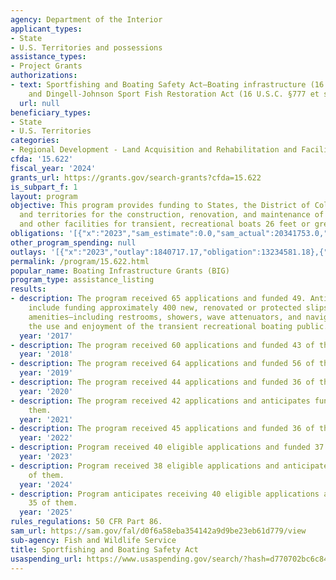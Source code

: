 ```yaml
---
agency: Department of the Interior
applicant_types:
- State
- U.S. Territories and possessions
assistance_types:
- Project Grants
authorizations:
- text: Sportfishing and Boating Safety Act—Boating infrastructure (16 U.S.C. §777g-1);
    and Dingell-Johnson Sport Fish Restoration Act (16 U.S.C. §777 et seq.).
  url: null
beneficiary_types:
- State
- U.S. Territories
categories:
- Regional Development - Land Acquisition and Rehabilitation and Facilities Construction
cfda: '15.622'
fiscal_year: '2024'
grants_url: https://grants.gov/search-grants?cfda=15.622
is_subpart_f: 1
layout: program
objective: This program provides funding to States, the District of Columbia, Commonwealths,
  and territories for the construction, renovation, and maintenance of docking, mooring,
  and other facilities for transient, recreational boats 26 feet or greater in length.
obligations: '[{"x":"2023","sam_estimate":0.0,"sam_actual":20341753.0,"usa_spending_actual":6535466.77},{"x":"2024","sam_estimate":0.0,"sam_actual":21811121.0,"usa_spending_actual":11567052.5},{"x":"2025","sam_estimate":0.0,"sam_actual":17999998.0,"usa_spending_actual":-250108.39}]'
other_program_spending: null
outlays: '[{"x":"2023","outlay":1840717.17,"obligation":13234581.18},{"x":"2024","outlay":19514.88,"obligation":16143622.05},{"x":"2025","outlay":0.0,"obligation":0.0}]'
permalink: /program/15.622.html
popular_name: Boating Infrastructure Grants (BIG)
program_type: assistance_listing
results:
- description: The program received 65 applications and funded 49. Anticipated accomplishments
    include funding approximately 400 new, renovated or protected slips, plus other
    amenities—including restrooms, showers, wave attenuators, and navigational aids—for
    the use and enjoyment of the transient recreational boating public.
  year: '2017'
- description: The program received 60 applications and funded 43 of them.
  year: '2018'
- description: The program received 64 applications and funded 56 of them.
  year: '2019'
- description: The program received 44 applications and funded 36 of them.
  year: '2020'
- description: The program received 42 applications and anticipates funding 37 of
    them.
  year: '2021'
- description: The program received 45 applications and funded 36 of them.
  year: '2022'
- description: Program received 40 eligible applications and funded 37 of them.
  year: '2023'
- description: Program received 38 eligible applications and anticipates funding 36
    of them.
  year: '2024'
- description: Program anticipates receiving 40 eligible applications and funding
    35 of them.
  year: '2025'
rules_regulations: 50 CFR Part 86.
sam_url: https://sam.gov/fal/d0f6a58eba354142a9d9be23eb61d779/view
sub-agency: Fish and Wildlife Service
title: Sportfishing and Boating Safety Act
usaspending_url: https://www.usaspending.gov/search/?hash=d770702bc6c84d354f26cf3754fc369b
---
```

